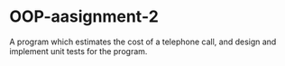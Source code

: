 # OOP-aasignment-2
 A program which estimates the cost of a telephone call, and design and implement unit tests for the program.
